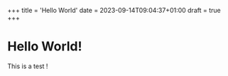 +++
title = 'Hello World'
date = 2023-09-14T09:04:37+01:00
draft = true
+++

# Hello World!

This is a test !